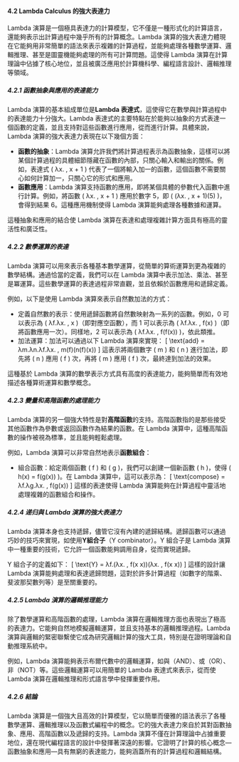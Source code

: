 #### **4.2 Lambda Calculus 的強大表達力**

Lambda 演算是一個極具表達力的計算模型，它不僅是一種形式化的計算語言，還能夠表示出計算過程中幾乎所有的計算概念。Lambda 演算的強大表達力體現在它能夠用非常簡單的語法來表示複雜的計算過程，並能夠處理各種數學運算、邏輯推理、甚至是圖靈機能夠處理的所有可計算問題。這使得 Lambda 演算在計算理論中佔據了核心地位，並且被廣泛應用於計算機科學、編程語言設計、邏輯推理等領域。

##### **4.2.1 函數抽象與應用的表達能力**

Lambda 演算的基本組成單位是**Lambda 表達式**，這使得它在數學與計算過程中的表達能力十分強大。Lambda 表達式的主要特點在於能夠以抽象的方式表達一個函數的定義，並且支持對這些函數進行應用，從而進行計算。具體來說，Lambda 演算的強大表達力表現在以下幾個方面：

- **函數的抽象**：Lambda 演算允許我們將計算過程表示為函數抽象，這樣可以將某個計算過程的具體細節隱藏在函數的內部，只關心輸入和輸出的關係。例如，表達式 \( λx. \, x + 1 \) 代表了一個將輸入加一的函數，這個函數不需要關心如何計算加一，只關心它的形式和應用。
- **函數應用**：Lambda 演算支持函數的應用，即將某個具體的參數代入函數中進行計算。例如，將函數 \( λx. \, x + 1 \) 應用於數字 5，即 \( (λx. \, x + 1)(5) \)，會得到結果 6。這種應用機制使得 Lambda 演算能夠處理各種數據和運算。

這種抽象和應用的結合使 Lambda 演算在表達和處理複雜計算方面具有極高的靈活性和廣泛性。

##### **4.2.2 數學運算的表達**

Lambda 演算可以用來表示各種基本數學運算，從簡單的算術運算到更為複雜的數學結構。通過恰當的定義，我們可以在 Lambda 演算中表示加法、乘法、甚至是冪運算。這些數學運算的表達過程非常直觀，並且依賴於函數應用和遞歸定義。

例如，以下是使用 Lambda 演算來表示自然數加法的方式：
- 定義自然數的表示：使用遞歸函數將自然數映射為一系列的函數。例如，0 可以表示為 \( λf.λx. \, x \)（即對應空函數），而 1 可以表示為 \( λf.λx. \, f(x) \)（即將函數應用一次）。同樣地，2 可以表示為 \( λf.λx. \, f(f(x)) \)，依此類推。
- 加法運算：加法可以通過以下 Lambda 演算來實現：
  \[
  \text{add} = λm.λn.λf.λx. \, m(f)(n(f)(x))
  \]
  這表示將兩個數字 \( m \) 和 \( n \) 進行加法，即先將 \( n \) 應用 \( f \) 次，再將 \( m \) 應用 \( f \) 次，最終達到加法的效果。

這種基於 Lambda 演算的數學表示方式具有高度的表達能力，能夠簡單而有效地描述各種算術運算和數學概念。

##### **4.2.3 變量和高階函數的處理能力**

Lambda 演算的另一個強大特性是對**高階函數**的支持。高階函數指的是那些接受其他函數作為參數或返回函數作為結果的函數。在 Lambda 演算中，這種高階函數的操作被視為標準，並且能夠輕鬆處理。

例如，Lambda 演算可以非常自然地表示**函數組合**：
- 組合函數：給定兩個函數 \( f \) 和 \( g \)，我們可以創建一個新函數 \( h \)，使得 \( h(x) = f(g(x)) \)。在 Lambda 演算中，這可以表示為：
  \[
  \text{compose} = λf.λg.λx. \, f(g(x))
  \]
  這樣的表達使得 Lambda 演算能夠在計算過程中靈活地處理複雜的函數組合和操作。

##### **4.2.4 递归與 Lambda 演算的強大表達力**

Lambda 演算本身也支持遞歸，儘管它沒有內建的遞歸結構。遞歸函數可以通過巧妙的技巧來實現，如使用**Y組合子**（Y combinator）。Y 組合子是 Lambda 演算中一種重要的技術，它允許一個函數能夠調用自身，從而實現遞歸。

Y 組合子的定義如下：
\[
\text{Y} = λf.(λx. \, f(x x))(λx. \, f(x x))
\]
這樣的設計讓 Lambda 演算能夠處理和表達遞歸問題，這對於許多計算過程（如數字的階乘、斐波那契數列等）是至關重要的。

##### **4.2.5 Lambda 演算的邏輯推理能力**

除了數學運算和高階函數的處理，Lambda 演算在邏輯推理方面也表現出了極高的表達力。它能夠自然地模擬邏輯運算，並且支持基本的邏輯推理過程。Lambda 演算與邏輯的緊密聯繫使它成為研究邏輯計算的強大工具，特別是在證明理論和自動推理系統中。

例如，Lambda 演算能夠表示布爾代數中的邏輯運算，如與（AND）、或（OR）、非（NOT）等。這些邏輯運算可以用簡單的 Lambda 表達式來表示，從而使 Lambda 演算在邏輯推理和形式語言學中發揮重要作用。

##### **4.2.6 結論**

Lambda 演算是一個強大且高效的計算模型，它以簡單而優雅的語法表示了各種數學運算、邏輯推理以及函數式編程中的概念。它的強大表達力來自於其對函數抽象、應用、高階函數以及遞歸的支持。Lambda 演算不僅在計算理論中占據重要地位，還在現代編程語言的設計中發揮著深遠的影響。它證明了計算的核心概念—函數抽象和應用—具有無窮的表達能力，能夠涵蓋所有的計算過程和邏輯結構。